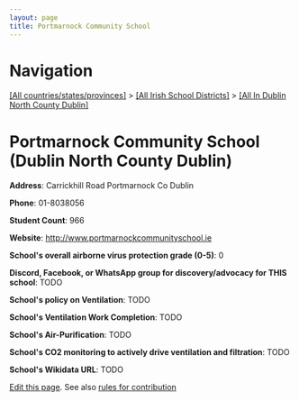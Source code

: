 ```yaml
---
layout: page
title: Portmarnock Community School
---
```

# Navigation

[[All countries/states/provinces]](../../..) > [[All Irish School Districts]](../..) > [[All In Dublin North County Dublin]](..)

# Portmarnock Community School (Dublin North County Dublin)

**Address**: Carrickhill Road Portmarnock Co Dublin

**Phone**: 01-8038056

**Student Count**: 966

**Website**: <http://www.portmarnockcommunityschool.ie>

**School's overall airborne virus protection grade (0-5)**: 0

**Discord, Facebook, or WhatsApp group for discovery/advocacy for THIS school**: TODO

**School's policy on Ventilation**: TODO

**School's Ventilation Work Completion**: TODO

**School's Air-Purification**: TODO

**School's CO2 monitoring to actively drive ventilation and filtration**: TODO

**School's Wikidata URL**: TODO


[Edit this page](https://github.com/ventilate-schools/Ireland/edit/main/./Dublin_North_County_Dublin/Portmarnock_Community_School.md). See also [rules for contribution](../../../contribution-rules/)